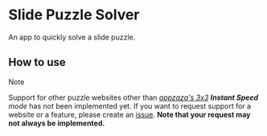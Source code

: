 # Slide Puzzle Solver
An app to quickly solve a slide puzzle.

## How to use
> [!NOTE]
> Support for other puzzle websites other than *[appzaza's 3x3](https://appzaza.com/slide-puzzle/3x3) **Instant Speed** mode* has not been implemented yet. If you want to request support for a website or a feature, please create an [issue](https://github.com/keplerHaloxx/slide_puzzle_solver/issues/new). **Note that your request may not always be implemented.**